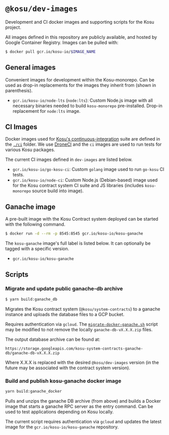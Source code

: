# `@kosu/dev-images`

Development and CI docker images and supporting scripts for the Kosu project.

All images defined in this repository are publicly available, and hosted by Google Container Registry. Images can be pulled with:

```bash
$ docker pull gcr.io/kosu-io/$IMAGE_NAME
```

## General images

Convenient images for development within the Kosu-monorepo. Can be used as drop-in replacements for the images they inherit from (shown in parenthesis).

-   `gcr.io/kosu-io/node-lts` (`node:lts`): Custom Node.js image with all necessary binaries needed to build `kosu-monorepo` pre-installed. Drop-in replacement for `node:lts` image.

## CI Images

Docker images used for [Kosu's continuous-integration](https://ci.kosu.io) suite are defined in the [`./ci`](./ci) folder. We use [DroneCI](https://drone.io) and the `ci` images are used to run tests for various Kosu packages.

The current CI images defined in `dev-images` are listed below.

-   `gcr.io/kosu-io/go-kosu-ci`: Custom `golang` image used to run `go-kosu` CI tests.
-   `gcr.io/kosu-io/node-ci`: Custom Node.js (Debian-based) image used for the Kosu contract system CI suite and JS libraries (includes `kosu-monorepo` source build into image).

## Ganache image

A pre-built image with the Kosu Contract system deployed can be started with the following command.

```bash
$ docker run -d --rm -p 8545:8545 gcr.io/kosu-io/kosu-ganache
```

The `kosu-ganache` image's full label is listed below. It can optionally be tagged with a specific version.

-   `gcr.io/kosu-io/kosu-ganache`

## Scripts

### Migrate and update public ganache-db archive

```bash
$ yarn build:ganache_db
```

Migrates the Kosu contract system (`@kosu/system-contracts`) to a ganache instance and uploads the database files to a GCP bucket.

Requires authentication via `gcloud`. The [`migrate-docker-ganache.sh`](./scripts/migrate-docker-ganache.sh) script may be modified to not remove the locally `ganache-db-vX.X.X.zip` files.

The output database archive can be found at:

```
https://storage.googleapis.com/kosu-system-contracts-ganache-db/ganache-db-vX.X.X.zip
```

Where X.X.X is replaced with the desired `@kosu/dev-images` version (in the future may be associated with the contract system version).

### Build and publish kosu-ganache docker image

```bash
yarn build:ganache_docker
```

Pulls and unzips the ganache DB archive (from above) and builds a Docker image that starts a ganache RPC server as the entry command. Can be used to test applications depending on Kosu locally.

The current script requires authentication via `gcloud` and updates the latest image for the `gcr.io/kosu-io/kosu-ganache` repository.
